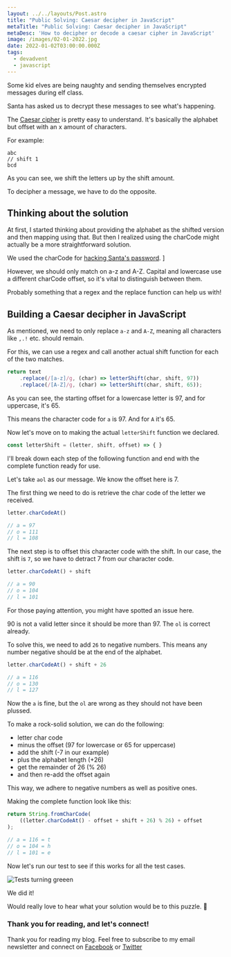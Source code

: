 ```yaml
---
layout: ../../layouts/Post.astro
title: "Public Solving: Caesar decipher in JavaScript"
metaTitle: "Public Solving: Caesar decipher in JavaScript"
metaDesc: 'How to decipher or decode a caesar cipher in JavaScript'
image: /images/02-01-2022.jpg
date: 2022-01-02T03:00:00.000Z
tags:
  - devadvent
  - javascript
---
```

Some kid elves are being naughty and sending themselves encrypted messages during elf class.

Santa has asked us to decrypt these messages to see what's happening.

The [Caesar cipher](https://en.wikipedia.org/wiki/Caesar_cipher) is pretty easy to understand. It's basically the alphabet but offset with an x amount of characters.

For example:

```text
abc 
// shift 1
bcd
```

As you can see, we shift the letters up by the shift amount.

To decipher a message, we have to do the opposite.

## Thinking about the solution

At first, I started thinking about providing the alphabet as the shifted version and then mapping using that.
But then I realized using the charCode might actually be a more straightforward solution.

We used the charCode for [hacking Santa's password](https://daily-dev-tips.com/posts/public-solving-hacking-santas-password/).
]

However, we should only match on a-z and A-Z. Capital and lowercase use a different charCode offset, so it's vital to distinguish between them.

Probably something that a regex and the replace function can help us with!

## Building a Caesar decipher in JavaScript

As mentioned, we need to only replace `a-z` and `A-Z`, meaning all characters like `,.!` etc. should remain.

For this, we can use a regex and call another actual shift function for each of the two matches.

```js
return text
    .replace(/[a-z]/g, (char) => letterShift(char, shift, 97))
    .replace(/[A-Z]/g, (char) => letterShift(char, shift, 65));
```

As you can see, the starting offset for a lowercase letter is 97, and for uppercase, it's 65.

This means the character code for `a` is 97.
And for `A` it's 65.

Now let's move on to making the actual `letterShift` function we declared.

```js
const letterShift = (letter, shift, offset) => { }
```

I'll break down each step of the following function and end with the complete function ready for use.

Let's take `aol` as our message. We know the offset here is 7.

The first thing we need to do is retrieve the char code of the letter we received.

```js
letter.charCodeAt()

// a = 97 
// o = 111
// l = 108
```

The next step is to offset this character code with the shift.
In our case, the shift is `7`, so we have to detract 7 from our character code. 

```js
letter.charCodeAt() + shift

// a = 90
// o = 104
// l = 101
```

For those paying attention, you might have spotted an issue here.

90 is not a valid letter since it should be more than 97.
The `ol` is correct already.

To solve this, we need to add `26` to negative numbers.
This means any number negative should be at the end of the alphabet.

```js
letter.charCodeAt() + shift + 26

// a = 116
// o = 130
// l = 127
```

Now the `a` is fine, but the `ol` are wrong as they should not have been plussed.

To make a rock-solid solution, we can do the following:

- letter char code
- minus the offset (97 for lowercase or 65 for uppercase)
- add the shift (-7 in our example)
- plus the alphabet length (+26)
- get the remainder of 26 (% 26)
- and then re-add the offset again

This way, we adhere to negative numbers as well as positive ones.

Making the complete function look like this:

```js
return String.fromCharCode(
	((letter.charCodeAt() - offset + shift + 26) % 26) + offset
);

// a = 116 = t
// o = 104 = h
// l = 101 = e
```

Now let's run our test to see if this works for all the test cases.

![Tests turning greeen](https://cdn.hashnode.com/res/hashnode/image/upload/v1640232194932/7y6n0zweH.png)

We did it!

Would really love to hear what your solution would be to this puzzle. 👏

### Thank you for reading, and let's connect!

Thank you for reading my blog. Feel free to subscribe to my email newsletter and connect on [Facebook](https://www.facebook.com/DailyDevTipsBlog) or [Twitter](https://twitter.com/DailyDevTips1)
